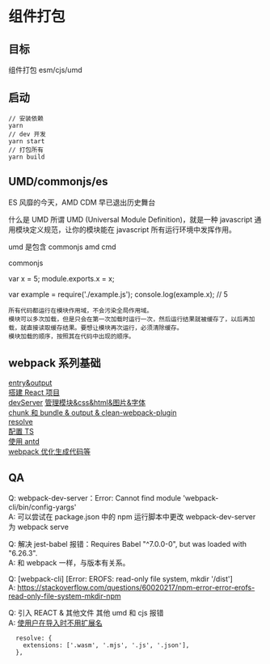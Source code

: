 # 组件打包

## 目标

组件打包 esm/cjs/umd

## 启动

```
// 安装依赖
yarn
// dev 开发
yarn start
// 打包所有
yarn build
```

## UMD/commonjs/es

ES 风靡的今天，AMD CDM 早已退出历史舞台

什么是 UMD
所谓 UMD (Universal Module Definition)，就是一种 javascript 通用模块定义规范，让你的模块能在 javascript 所有运行环境中发挥作用。

umd 是包含 commonjs amd cmd

commonjs

var x = 5;
module.exports.x = x;

var example = require('./example.js');
console.log(example.x); // 5

```
所有代码都运行在模块作用域，不会污染全局作用域。
模块可以多次加载，但是只会在第一次加载时运行一次，然后运行结果就被缓存了，以后再加载，就直接读取缓存结果。要想让模块再次运行，必须清除缓存。
模块加载的顺序，按照其在代码中出现的顺序。
```

## webpack 系列基础

[entry&output](https://juejin.cn/post/6915635012536631309)  
[搭建 React 项目](https://juejin.cn/post/6915638604056231949)  
[devServer](https://juejin.cn/post/6915656442930266119)
[管理模块&css&html&图片&字体](https://juejin.cn/post/6915654869449703437)  
[chunk 和 bundle & output & clean-webpack-plugin](https://juejin.cn/post/6915659007894126599)  
[resolve](https://juejin.cn/post/6915658828268863502)  
[配置 TS](https://juejin.cn/post/6915659426850570253)  
[使用 antd](https://juejin.cn/post/6915659846335332360)  
[webpack 优化生成代码等](https://juejin.cn/post/6915664669185474574)

## QA

Q: webpack-dev-server：Error: Cannot find module 'webpack-cli/bin/config-yargs'  
A: 可以尝试在 package.json 中的 npm 运行脚本中更改 webpack-dev-server 为 webpack serve

Q: 解决 jest-babel 报错：Requires Babel "^7.0.0-0", but was loaded with "6.26.3".  
A: 和 webpack 一样，与版本有关系。

Q: [webpack-cli] [Error: EROFS: read-only file system, mkdir '/dist']  
A: https://stackoverflow.com/questions/60020217/npm-error-error-erofs-read-only-file-system-mkdir-npm

Q: 引入 REACT & 其他文件 其他 umd 和 cjs 报错  
A: [使用户在导入时不用扩展名](https://webpack.js.org/configuration/resolve/#resolveextensions)

```
  resolve: {
    extensions: ['.wasm', '.mjs', '.js', '.json'],
  },
```
